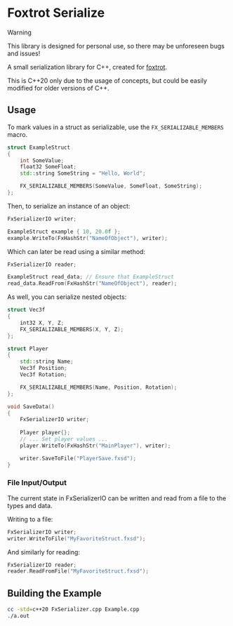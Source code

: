 
# Foxtrot Serialize

> [!WARNING]
> This library is designed for personal use, so there may be unforeseen bugs and issues!


A small serialization library for C++, created for [foxtrot](https://github.com/emd22/foxtrot).

This is C++20 only due to the usage of concepts, but could be easily modified for older versions of C++.


## Usage
To mark values in a struct as serializable, use the `FX_SERIALIZABLE_MEMBERS` macro.
```cpp
struct ExampleStruct
{
    int SomeValue;
    float32 SomeFloat;
    std::string SomeString = "Hello, World";

    FX_SERIALIZABLE_MEMBERS(SomeValue, SomeFloat, SomeString);
};
```

Then, to serialize an instance of an object:

```cpp
FxSerializerIO writer;

ExampleStruct example { 10, 20.0f };
example.WriteTo(FxHashStr("NameOfObject"), writer);
```

Which can later be read using a similar method:

```cpp
FxSerializerIO reader;

ExampleStruct read_data; // Ensure that ExampleStruct
read_data.ReadFrom(FxHashStr("NameOfObject"), reader);
```

As well, you can serialize nested objects:
```cpp
struct Vec3f
{
    int32 X, Y, Z;
    FX_SERIALIZABLE_MEMBERS(X, Y, Z);
};

struct Player
{
    std::string Name;
    Vec3f Position;
    Vec3f Rotation;

    FX_SERIALIZABLE_MEMBERS(Name, Position, Rotation);
};

void SaveData()
{
    FxSerializerIO writer;
    
    Player player{};
    // ... Set player values ...
    player.WriteTo(FxHashStr("MainPlayer"), writer);

    writer.SaveToFile("PlayerSave.fxsd");
}
```


### File Input/Output

The current state in FxSerializerIO can be written and read from a file to the types and data.

Writing to a file:
```cpp
FxSerializerIO writer;
writer.WriteToFile("MyFavoriteStruct.fxsd");
```

And similarly for reading:

```cpp
FxSerializerIO reader;
reader.ReadFromFile("MyFavoriteStruct.fxsd");
```

## Building the Example

```sh
cc -std=c++20 FxSerializer.cpp Example.cpp
./a.out
```
